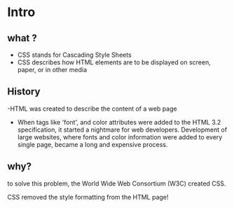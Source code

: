 # Intro

## what ?

- CSS stands for Cascading Style Sheets
- CSS describes how HTML elements are to be displayed on screen, paper, or in other media

## History

-HTML was created to describe the content of a web page

- When tags like 'font', and color attributes were added to the HTML 3.2 specification, it started a nightmare for web developers. Development of large websites, where fonts and color information were added to every single page, became a long and expensive process.

## why?

to solve this problem, the World Wide Web Consortium (W3C) created CSS.

CSS removed the style formatting from the HTML page!
